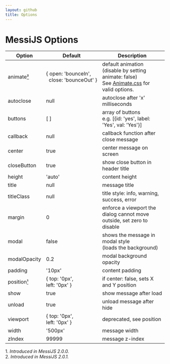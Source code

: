 ```yaml
---
layout: github
title: Options
---
```

# MessiJS Options
Option            | Default                                 | Description
----------------- | --------------------------------------- | ----------------------------------------------------------------------
animate[²](#201)  | {&nbsp;open:&nbsp;'bounceIn',<br>&nbsp;&nbsp;close:&nbsp;'bounceOut'&nbsp;} | default animation<br>(disable by setting animate: false)<br>See [Animate.css](http://daneden.github.io/animate.css) for valid options.
autoclose         | null                                    | autoclose after 'x' milliseconds
buttons           | [ ]                                     | array of buttons<br>e.g. [{id: 'yes', label: 'Yes', val: 'Yes'}]
callback          | null                                    | callback function after close message
center            | true                                    | center message on screen
closeButton       | true                                    | show close button in header title
height            | 'auto'                                  | content height
title             | null                                    | message title
titleClass        | null                                    | title style: info, warning, success, error
margin            | 0                                       | enforce a viewport the dialog cannot move outside, set zero to disable
modal             | false                                   | shows the message in modal style<br>(loads the background)
modalOpacity      | 0.2                                     | modal background opacity
padding           | '10px'                                  | content padding
position[¹](#200) | { top: '0px',<br>left: '0px' }          | if center: false, sets X and Y position
show              | true                                    | show message after load
unload            | true                                    | unload message after hide
viewport          | { top: '0px',<br>left: '0px' }          | deprecated, see position
width             | '500px'                                 | message width
zIndex            | 99999                                   | message z-index

<a name="201">1. _Introduced in MessiJS 2.0.0._</a><br>
<a name="201">2. _Introduced in MessiJS 2.0.1._</a>
